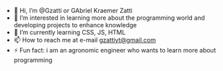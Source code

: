 - 👋 Hi, I’m @Gzatti or GAbriel Kraemer Zatti
- 👀 I’m interested in learning more about the programming world and developing projects to enhance knowledge
- 🌱 I’m currently learning CSS, JS, HTML
- 📫 How to reach me at e-mail gzattiyt@gmail.com
- ⚡ Fun fact: i am an agronomic engineer who wants to learn more about programming

<!---
Gzatti/Gzatti is a ✨ special ✨ repository because its `README.md` (this file) appears on your GitHub profile.
You can click the Preview link to take a look at your changes.
--->
